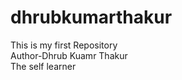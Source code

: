 # dhrubkumarthakur
This is my first Repository
<br>
Author-Dhrub Kuamr Thakur
<br>
The self learner
